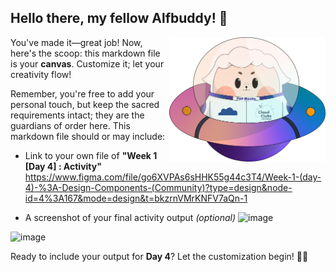 ## Hello there, my fellow Alfbuddy! 💖

<img align="right" width="250px" src="../../assets/alf/alf-ufo.png">

You've made it—great job! Now, here's the scoop: this markdown file is your **canvas**. Customize it; let your creativity flow!

Remember, you're free to add your personal touch, but keep the sacred requirements intact; they are the guardians of order here. This markdown file should or may include:

-   Link to your own file of **"Week 1 [Day 4] : Activity"**   https://www.figma.com/file/go6XVPAs6sHHK55g44c3T4/Week-1-(day-4)-%3A-Design-Components-(Community)?type=design&node-id=4%3A167&mode=design&t=bkzrnVMrKNFV7aQn-1
  
-   A screenshot of your final activity output _(optional)_
![image](https://github.com/Mohikata/AWSCC-CodeQuest-UI-UX/assets/134766998/416ac437-7d38-4311-b083-50faf00584ad)

![image](https://github.com/Mohikata/AWSCC-CodeQuest-UI-UX/assets/134766998/2945d967-8890-4099-b2aa-0f13a50d3899)

Ready to include your output for **Day 4**? Let the customization begin! 🚀✨

<!-- You may now delete and modify the content of this file -->

